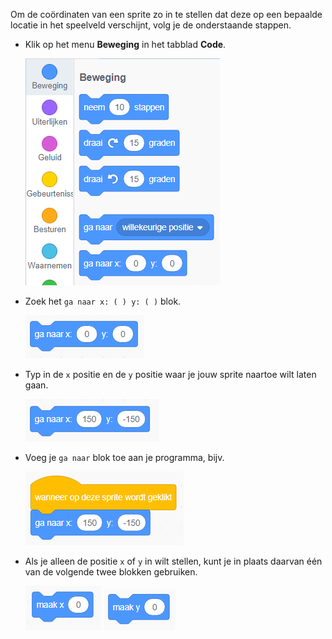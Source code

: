 Om de coördinaten van een sprite zo in te stellen dat deze op een bepaalde locatie in het speelveld verschijnt, volg je de onderstaande stappen.

- Klik op het menu **Beweging** in het tabblad **Code**.
    
    ![bewegingsmenu](images/motion-menu.png)

- Zoek het `ga naar x: ( ) y: ( )` blok.
    
    ![ga naar x y](images/goto.png)

- Typ in de `x` positie en de `y` positie waar je jouw sprite naartoe wilt laten gaan.
    
    ![ga naar x y ingevuld](images/goto_filled.png)

- Voeg je `ga naar` blok toe aan je programma, bijv.
    
    ![ga naar x y gekoppeld aan blok](images/use-goto.png)

- Als je alleen de positie `x` of `y` in wilt stellen, kunt je in plaats daarvan één van de volgende twee blokken gebruiken.
    
    ![stel x in](images/setx.png) ![stel y in](images/sety.png)